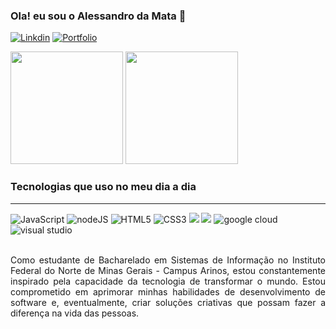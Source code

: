 ### Ola! eu sou o Alessandro da Mata 👋
[![Linkdin](https://img.shields.io/badge/LinkedIn-0077B5?style=for-the-badge&logo=linkedin&logoColor=white)](https://www.linkedin.com/in/alessandro-da-mata-gon%C3%A7alves-4ba89311b) [![Portfolio](https://img.shields.io/badge/website-000000?style=for-the-badge&logo=About.me&logoColor=white)](https://github.com/Alessandro021)

<div>
    <img height="180em" src="https://github-readme-stats.vercel.app/api?username=Alessandro021&show_icons=true&theme=dracula&include_all_commits=true&count_private=true"/>
    <img height="180em" src="https://github-readme-stats.vercel.app/api/top-langs/?username=Alessandro021&layout=compact&langs_count=10&theme=dracula" />
</div>

<!--
![Alessandro GitHub status](https://github-readme-stats.vercel.app/api?username=Alessandro021&show_icons=true&theme=radical)

[![Top Langs](https://github-readme-stats.vercel.app/api/top-langs/?username=Alessandro021&Compact-layout=true)](https://github.com/Alessandro021/github-readme-stats)
-->
<!-- align="center" -->

### Tecnologias que uso no meu dia a dia

<div style="display: inline_block"><hr/>
    <img alt="JavaScript" src="https://img.shields.io/badge/JavaScript-F7DF1E?style=for-the-badge&logo=javascript&logoColor=black" />
    <img alt="nodeJS" src="https://img.shields.io/badge/Node.js-43853D?style=for-the-badge&logo=node.js&logoColor=white" />
    <img alt="HTML5" src="https://img.shields.io/badge/HTML5-E34F26?style=for-the-badge&logo=html5&logoColor=white" />
    <img alt="CSS3" src="https://img.shields.io/badge/CSS3-1572B6?style=for-the-badge&logo=css3&logoColor=white" />
    <img alalt="react" src="https://img.shields.io/badge/React-20232A?style=for-the-badge&logo=react&logoColor=61DAFB" />
    <img aalt="react native" src="https://img.shields.io/badge/React_Native-20232A?style=for-the-badge&logo=react&logoColor=61DAFB" />
    <img alt="google cloud" src="https://img.shields.io/badge/Google_Cloud-4285F4?style=for-the-badge&logo=google-cloud&logoColor=white" />
    <img alt="visual studio" src="https://img.shields.io/badge/Visual_Studio-5C2D91?style=for-the-badge&logo=visual%20studio&logoColor=white" />
</div><br/>
<p style="text-align: justify;">
Como estudante de Bacharelado em Sistemas de Informação no Instituto Federal do Norte de Minas Gerais - Campus Arinos, estou constantemente inspirado pela             capacidade da tecnologia de transformar o mundo. Estou comprometido em aprimorar minhas habilidades de desenvolvimento de software e, eventualmente, criar             soluções criativas que possam fazer a diferença na vida das pessoas.
</p>



<!-- Com sede por conhecimento e inovação, estou sempre em busca de novas tecnologias para desenvolver aplicativos móveis incríveis, utilizando as habilidades adquiridas em meu curso de bacharelado em Sistemas de Informação no Instituto Federal do Norte de Minas Gerais - Campus Arinos, e me aprimorando em ferramentas como Expo e React Native. -->


<!-- https://emojipedia.org/ -->
<!-- https://dev.to/envoy_/150-badges-for-github-pnk -->

